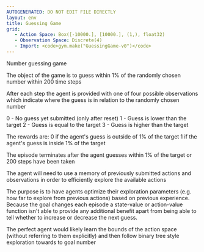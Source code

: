 ```yaml
---
AUTOGENERATED: DO NOT EDIT FILE DIRECTLY
layout: env
title: Guessing Game
grid:
   - Action Space: Box([-10000.], [10000.], (1,), float32)
   - Observation Space: Discrete(4)
   - Import: <code>gym.make("GuessingGame-v0")</code>
---
```

Number guessing game

The object of the game is to guess within 1% of the randomly chosen number
within 200 time steps

After each step the agent is provided with one of four possible observations
which indicate where the guess is in relation to the randomly chosen number

0 - No guess yet submitted (only after reset)
1 - Guess is lower than the target
2 - Guess is equal to the target
3 - Guess is higher than the target

The rewards are:
0 if the agent's guess is outside of 1% of the target
1 if the agent's guess is inside 1% of the target

The episode terminates after the agent guesses within 1% of the target or
200 steps have been taken

The agent will need to use a memory of previously submitted actions and observations
in order to efficiently explore the available actions

The purpose is to have agents optimize their exploration parameters (e.g. how far to
explore from previous actions) based on previous experience. Because the goal changes
each episode a state-value or action-value function isn't able to provide any additional
benefit apart from being able to tell whether to increase or decrease the next guess.

The perfect agent would likely learn the bounds of the action space (without referring
to them explicitly) and then follow binary tree style exploration towards to goal number